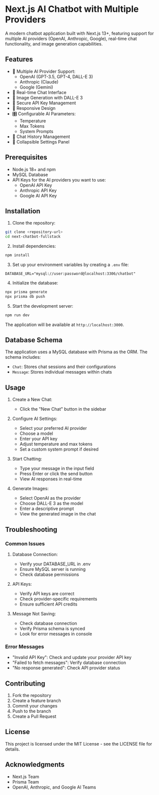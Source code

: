 # Next.js AI Chatbot with Multiple Providers

A modern chatbot application built with Next.js 13+, featuring support for multiple AI providers (OpenAI, Anthropic, Google), real-time chat functionality, and image generation capabilities.

## Features

- 🤖 Multiple AI Provider Support:
  - OpenAI (GPT-3.5, GPT-4, DALL-E 3)
  - Anthropic (Claude)
  - Google (Gemini)
- 💬 Real-time Chat Interface
- 🎨 Image Generation with DALL-E 3
- 🔐 Secure API Key Management
- 📱 Responsive Design
- 🎛️ Configurable AI Parameters:
  - Temperature
  - Max Tokens
  - System Prompts
- 🔄 Chat History Management
- 🎯 Collapsible Settings Panel

## Prerequisites

- Node.js 18+ and npm
- MySQL Database
- API Keys for the AI providers you want to use:
  - OpenAI API Key
  - Anthropic API Key
  - Google AI API Key

## Installation

1. Clone the repository:
```bash
git clone <repository-url>
cd next-chatbot-fullstack
```

2. Install dependencies:
```bash
npm install
```

3. Set up your environment variables by creating a `.env` file:
```env
DATABASE_URL="mysql://user:password@localhost:3306/chatbot"
```

4. Initialize the database:
```bash
npx prisma generate
npx prisma db push
```

5. Start the development server:
```bash
npm run dev
```

The application will be available at `http://localhost:3000`.

## Database Schema

The application uses a MySQL database with Prisma as the ORM. The schema includes:

- `Chat`: Stores chat sessions and their configurations
- `Message`: Stores individual messages within chats

## Usage

1. Create a New Chat:
   - Click the "New Chat" button in the sidebar

2. Configure AI Settings:
   - Select your preferred AI provider
   - Choose a model
   - Enter your API key
   - Adjust temperature and max tokens
   - Set a custom system prompt if desired

3. Start Chatting:
   - Type your message in the input field
   - Press Enter or click the send button
   - View AI responses in real-time

4. Generate Images:
   - Select OpenAI as the provider
   - Choose DALL-E 3 as the model
   - Enter a descriptive prompt
   - View the generated image in the chat

## Troubleshooting

### Common Issues

1. Database Connection:
   - Verify your DATABASE_URL in .env
   - Ensure MySQL server is running
   - Check database permissions

2. API Keys:
   - Verify API keys are correct
   - Check provider-specific requirements
   - Ensure sufficient API credits

3. Message Not Saving:
   - Check database connection
   - Verify Prisma schema is synced
   - Look for error messages in console

### Error Messages

- "Invalid API Key": Check and update your provider API key
- "Failed to fetch messages": Verify database connection
- "No response generated": Check API provider status

## Contributing

1. Fork the repository
2. Create a feature branch
3. Commit your changes
4. Push to the branch
5. Create a Pull Request

## License

This project is licensed under the MIT License - see the LICENSE file for details.

## Acknowledgments

- Next.js Team
- Prisma Team
- OpenAI, Anthropic, and Google AI Teams
